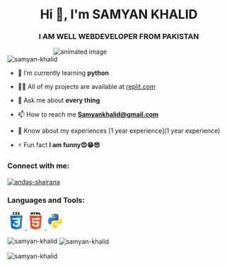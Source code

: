 <h1 align="center">Hi 👋, I'm SAMYAN KHALID</h1>
<h3 align="center">I AM WELL WEBDEVELOPER FROM PAKISTAN</h3>
<img align="right" alt="animated image" width="400" src="https://www.pinterest.com/pin/pinterest--311381761734186207/"

<p align="left"> <img src="https://komarev.com/ghpvc/?username=samyan-khalid&label=Profile%20views&color=0e75b6&style=flat" alt="samyan-khalid" /> </p>

- 🌱 I’m currently learning **python**

- 👨‍💻 All of my projects are available at [replit.com](replit.com)

- 💬 Ask me about **every thing**

- 📫 How to reach me **Samyankhalid@gmail.com**

- 📄 Know about my experiences [1 year experience](1 year experience)

- ⚡ Fun fact **I am funny😍😁😎**

<h3 align="left">Connect with me:</h3>
<p align="left">
<a href="https://www.youtube.com/c/andas-shairana" target="blank"><img align="center" src="https://raw.githubusercontent.com/rahuldkjain/github-profile-readme-generator/master/src/images/icons/Social/youtube.svg" alt="andas-shairana" height="30" width="40" /></a>
</p>

<h3 align="left">Languages and Tools:</h3>
<p align="left"> <a href="https://www.w3schools.com/css/" target="_blank" rel="noreferrer"> <img src="https://raw.githubusercontent.com/devicons/devicon/master/icons/css3/css3-original-wordmark.svg" alt="css3" width="40" height="40"/> </a> <a href="https://www.w3.org/html/" target="_blank" rel="noreferrer"> <img src="https://raw.githubusercontent.com/devicons/devicon/master/icons/html5/html5-original-wordmark.svg" alt="html5" width="40" height="40"/> </a> <a href="https://www.python.org" target="_blank" rel="noreferrer"> <img src="https://raw.githubusercontent.com/devicons/devicon/master/icons/python/python-original.svg" alt="python" width="40" height="40"/> </a> </p>

<p><img align="left" src="https://github-readme-stats.vercel.app/api/top-langs?username=samyan-khalid&show_icons=true&locale=en&layout=compact" alt="samyan-khalid" /></p>

<p>&nbsp;<img align="center" src="https://github-readme-stats.vercel.app/api?username=samyan-khalid&show_icons=true&locale=en" alt="samyan-khalid" /></p>

<p><img align="center" src="https://github-readme-streak-stats.herokuapp.com/?user=samyan-khalid&" alt="samyan-khalid" /></p>
